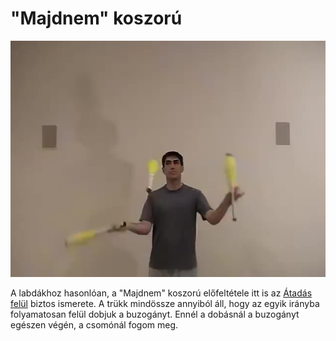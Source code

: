 # "Majdnem" koszorú

![clubhalfshower](/site/videos/poster/clubhalfshower.jpg)

A labdákhoz hasonlóan, a "Majdnem" koszorú előfeltétele itt is az [Átadás felül](/site/hu/atadas-felul-2/README.md) biztos ismerete. A trükk mindössze annyiból áll, hogy az egyik irányba folyamatosan felül dobjuk a buzogányt. Ennél a dobásnál a buzogányt egészen végén, a csomónál fogom meg.


